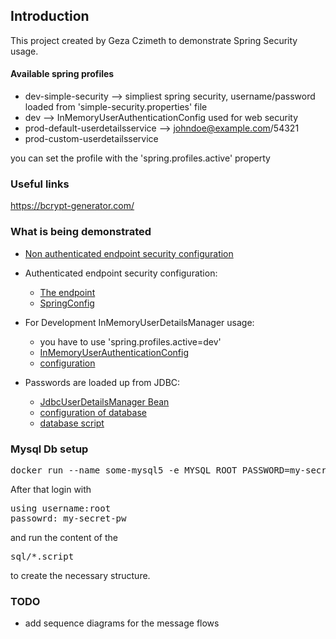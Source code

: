 ## Introduction

This project created by Geza Czimeth to demonstrate Spring Security usage.


#### Available spring profiles

- dev-simple-security --> simpliest spring security, username/password loaded from 'simple-security.properties' file
- dev --> InMemoryUserAuthenticationConfig used for web security
- prod-default-userdetailsservice --> johndoe@example.com/54321
- prod-custom-userdetailsservice

you can set the profile with the 'spring.profiles.active' property

### Useful links
https://bcrypt-generator.com/

### What is being demonstrated

- [Non authenticated endpoint security configuration](linkurl)
- Authenticated endpoint security configuration:
  - [The endpoint](https://github.com/Geza-Czimeth/security-demonstration-geza-czimeth/blob/b010887bc9b19214c3adb48405b220b216f8b3ca/src/main/java/com/bigfish/securitydemonstration/controller/OrderController.java#L13)     
  - [SpringConfig](https://github.com/Geza-Czimeth/security-demonstration-geza-czimeth/blob/b010887bc9b19214c3adb48405b220b216f8b3ca/src/main/java/com/bigfish/securitydemonstration/config/ProjectSecurityConfig.java#L14)

- For Development InMemoryUserDetailsManager usage:
  - you have to use 'spring.profiles.active=dev'
  - [InMemoryUserAuthenticationConfig]()
  - [configuration]()


- Passwords are loaded up from JDBC:
  - [JdbcUserDetailsManager Bean]()
  - [configuration of database]()
  - [database script]()



### Mysql Db setup

<pre>
docker run --name some-mysql5 -e MYSQL_ROOT_PASSWORD=my-secret-pw -d -p 3306:3306 mysql
</pre>

After that login with
<pre>
using username:root
passowrd: my-secret-pw
</pre>
and run the content of the
<pre>
sql/*.script
</pre>
to create the necessary structure.

### TODO

- add sequence diagrams for the message flows
